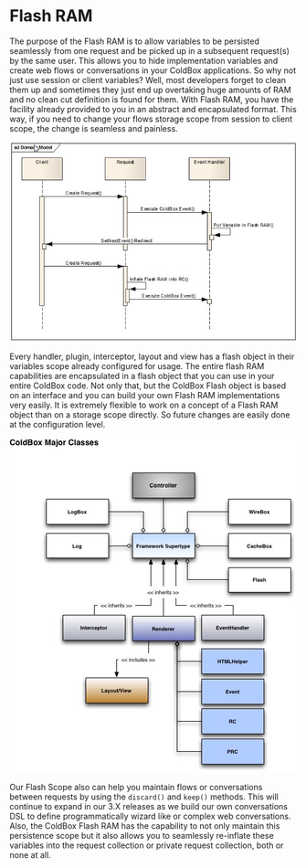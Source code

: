 # Flash RAM

The purpose of the Flash RAM is to allow variables to be persisted seamlessly from one request and be picked up in a subsequent request\(s\) by the same user. This allows you to hide implementation variables and create web flows or conversations in your ColdBox applications. So why not just use session or client variables? Well, most developers forget to clean them up and sometimes they just end up overtaking huge amounts of RAM and no clean cut definition is found for them. With Flash RAM, you have the facility already provided to you in an abstract and encapsulated format. This way, if you need to change your flows storage scope from session to client scope, the change is seamless and painless.

![](/.gitbook/assets/FlashRAMSequence.jpg)

Every handler, plugin, interceptor, layout and view has a flash object in their variables scope already configured for usage. The entire flash RAM capabilities are encapsulated in a flash object that you can use in your entire ColdBox code. Not only that, but the ColdBox Flash object is based on an interface and you can build your own Flash RAM implementations very easily. It is extremely flexible to work on a concept of a Flash RAM object than on a storage scope directly. So future changes are easily done at the configuration level.

![](/.gitbook/assets/ColdBoxMajorClasses.jpg)

Our Flash Scope also can help you maintain flows or conversations between requests by using the `discard()` and `keep()` methods. This will continue to expand in our 3.X releases as we build our own conversations DSL to define programmatically wizard like or complex web conversations. Also, the ColdBox Flash RAM has the capability to not only maintain this persistence scope but it also allows you to seamlessly re-inflate these variables into the request collection or private request collection, both or none at all.

